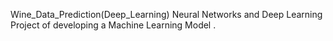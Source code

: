 Wine_Data_Prediction(Deep_Learning)
Neural Networks and Deep Learning Project of developing a Machine Learning Model  .
